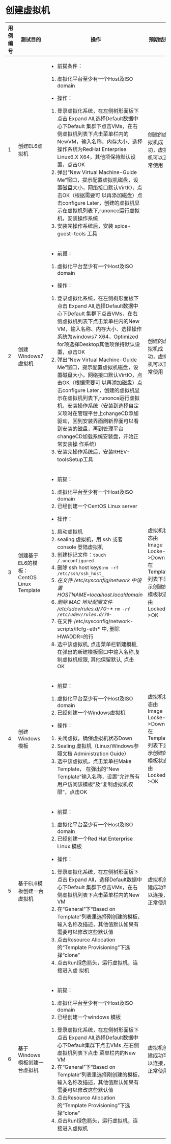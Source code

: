 # 创建虚拟机

|用例编号|测试目的|操作|预期结果|实际结果|备注|
|--------|--------|----|--------|--------|----|
|1|创建EL6虚拟机|<ul><li>前提条件：</li></ul><ol><li>虚拟化平台至少有一个Host及ISO domain</li></ol><ul><li>操作：</li></ul><ol><li>登录虚拟化系统，在左侧树形面板下点击 Expand All,选择Default数据中心下Default 集群下点击VMs，在右侧虚拟机列表下点击菜单栏内的NewVM，输入名称、内存大小、选择操作系统为RedHat Enterprise Linux6.X X64，其他项保持默认设置，点击OK</li><li>弹出“New Virtual Machine-Guide Me”窗口，提示配置虚拟机磁盘，设置磁盘大小，网络接口默认VirtIO，点击OK（根据需要可 以再添加磁盘）点击configure Later，创建的虚拟机显示在虚拟机列表下,runonce运行虚拟机，安装操作系统</li><li>安装完操作系统后，安装 spice-guest-tools 工具</li></ol>|创建的虚拟机成功，虚拟机可以正常使用|||
|2|创建Windows7虚拟机|<ul><li>前提：</li></ul><ol><li>虚拟化平台至少有一个Host及ISO domain</li></ol><ul><li>操作：</li></ul><ol><li>登录虚拟化系统，在左侧树形面板下点击 Expand All,选择Default数据中心下Default 集群下点击VMs，在右侧虚拟机列表下点击菜单栏内的New VM，输入名称、内存大小、选择操作系统为windows7 X64，Optimized for项选择Desktop其他项保持默认设置，点击OK</li><li>弹出“New Virtual Machine-Guide Me”窗口，提示配置虚拟机磁盘，设置磁盘大小，网络接口默认VirtIO，点击OK（根据需要可 以再添加磁盘）点击configure Later，创建的虚拟机显示在虚拟机列表下,runonce运行虚拟机，安装操作系统（安装到选择自定义项时在管理平台上changeCD添加驱动，回到安装界面刷新界面可以看到安装的磁盘，再到管理平台changeCD加载系统安装盘，开始正常安装操 作系统）</li><li>安装完操作系统后，安装RHEV-toolsSetup工具</li></ol>|创建的虚拟机成功，虚拟机可以正常使用|||
|3|创建基于EL6的模板：CentOS Linux Template|<ul><li>前提：</li></ul><ol><li>虚拟化平台至少有一个Host及ISO domain</li><li>已经创建一个CentOS Linux server</li></ol><ul><li>操作：</li></ul><ol><li>启动虚拟机</li><li>sealing 虚拟机，用 ssh 或者 console 登陆虚拟机</li><li>创建标记文件：<code>touch /.unconfigured</code></li><li>删除 ssh host keys:<code>rm -rf /etc/ssh/ssh_host_*</code></li><li>在文件 /etc/sysconfig/network 中设置HOSTNAME=localhost.localdomain</li><li>删除 MAC 地址配置文件 /etc/udev/rules.d/70-\* <code>rm -rf /etc/udev/rules.d/70-*</code></li><li>在文件 /etc/sysconfig/network-scripts/ifcfg-eth\* 中, 删除HWADDR=的行</li><li>选中该虚拟机, 点击菜单栏新建模板, 在弹出的新建模板窗口中输入名称,复制虚拟机权限, 其他保留默认, 点击 OK</li></ol>|虚拟机状态由Image Locke-\>Down 在Template列表下显示创建的模板状态由Locked-\>OK|||
|4|创建Windows模板|<ul><li>前提：</li></ul><ol><li>虚拟化平台至少有一个Host及ISO domain</li><li>已经创建一个Windows虚拟机</li></ol><ul><li>操作：</li></ul><ol><li>关闭虚拟，确保虚拟机状态Down</li><li>Sealing 虚拟机（Linux/Windows参照文档 Administration Guide）</li><li>选中该虚拟机，点击菜单栏Make Template， 在弹出的“New Template”输入名称，设置“允许所有用户访问该模板”及“复制虚拟机权限”，点击OK</li></ol>|虚拟机状态由Image Locke-\>Down 在Template列表下显示创建的模板状态由Locked-\>OK|||
|5|基于EL6模板创建一台虚拟机|<ul><li>前提：</li></ul><ol><li>虚拟化平台至少有一个Host及ISO domain</li><li>已经创建一个Red Hat Enterprise Linux 模板</li></ol><ul><li>操作：</li></ul><ol><li>登录虚拟化系统，在左侧树形面板下点击 Expand All，选择Default数据中心下Default 集群下点击VMs，在右侧虚拟机列表下点击菜单栏内的New VM</li><li>在“General”下“Based on Template”列表里选择刚创建的模板，输入名称及描述，其他值默认如果有需要可以修改这些默认值</li><li>点击Resource Allocation的“Template Provisioning”下选择“clone”</li><li>点击Run绿色箭头，运行虚拟机，连接进入虚 拟机</li></ol>|虚拟机创建成功可以连接，正常使用|||
|6|基于Windows模板创建一台虚拟机|<ul><li>前提：</li></ul><ol><li>虚拟化平台至少有一个Host及ISO domain</li><li>已经创建一个windows 模板</li></ol><ol><li>登录虚拟化系统，在左侧树形面板下点击 Expand All,选择Default数据中心下Default集群下点击VMs ,在右侧虚拟机列表下点击 菜单栏内的New VM</li><li>在“General”下“Based on Template”列表里选择刚创建的模板，输入名称及描述，其他值默认如果有需要可以修改这些默认值</li><li>点击Resource Allocation的“Template Provisioning”下选择“clone”</li><li>点击Run绿色箭头，运行虚拟机，连接进入虚拟机</li></ol>|虚拟机创建成功可以连接，正常使用|||

